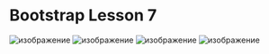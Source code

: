 # Bootstrap Lesson 7

![изображение](https://github.com/user-attachments/assets/4773773d-b7ae-4d4a-ac11-3f6c8b4018f3)
![изображение](https://github.com/user-attachments/assets/ccba1ade-18dd-4743-a89a-4366966db2be)
![изображение](https://github.com/user-attachments/assets/9489a9ab-7e30-499b-b467-16e754da7b1f)
![изображение](https://github.com/user-attachments/assets/8587ce9a-0fbe-4e78-b4b3-0bdb79560b69)




